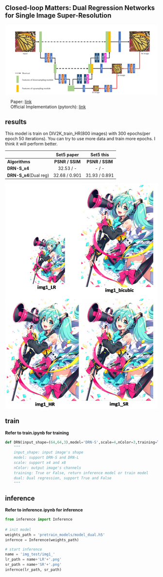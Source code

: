 ## Closed-loop Matters: Dual Regression Networks for Single Image Super-Resolution  

<p align="center">
<img src="img_md/DRN.png" alt="DRN model" align=center />
</p>  

&emsp; Paper: [link](https://arxiv.org/pdf/2003.07018.pdf )  
&emsp; Official Implementation (pytorch): [link](https://github.com/guoyongcs/DRN)  

## results

This model is train on DIV2K_train_HR(800 images) with 300 epochs(per epoch 50 iterations). You can try to use more data and train more epochs. I think it will perform better.

|                        | Set5 paper         | Set5 this             |
| ---------------------- | :----------------: | :-------------------: |
| **Algorithms**         |  **PSNR / SSIM**   |    **PSNR / SSIM**    |
| **DRN-S_x4**           |   32.53 / -        |         - / -         |
| **DRN-S_x4**(Dual reg) |   32.68 / 0.901    |     31.93 / 0.891     |

<p align="center">
<img src="img_md/img1_merge.png" alt="img1_merge" align=center />
</p>  

## train  
**Refer to train.ipynb for training**  
```python
def DRN(input_shape=(64,64,3),model='DRN-S',scale=4,nColor=3,training=True,dual=True):
    """
    input_shape: input image's shape
    model: support DRN-S and DRN-L
    scale: support x4 and x8
    nColor: output image's channels
    training: True or False, return inference model or train model
    dual: Dual regression, support True and False
    """ 
```
## inference
**Refer to inference.ipynb for inference**

```python
from inference import Inference

# init model
weights_path = 'pretrain_models/model_dual.h5'
infernce = Inference(weights_path)
```

```python
# start inference
name = 'img_test/img1_'
lr_path = name+'LR'+'.png'
sr_path = name+'SR'+'.png'
infernce(lr_path, sr_path)
```
